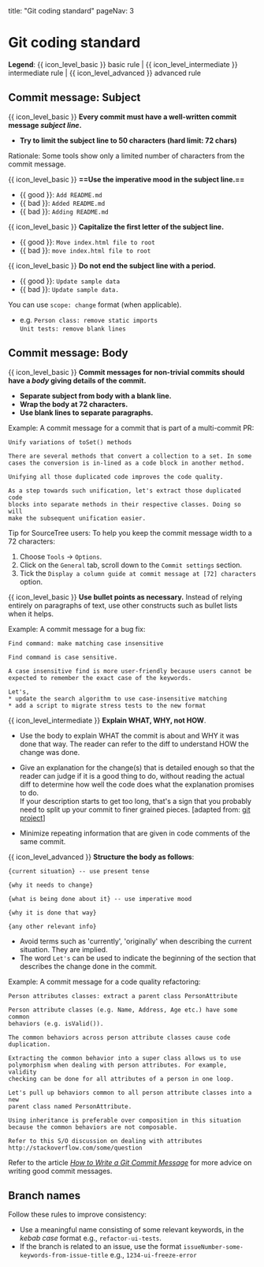 <frontmatter>
  title: "Git coding standard"
  pageNav: 3
</frontmatter>

# Git coding standard

**Legend**: {{ icon_level_basic }} basic rule | {{ icon_level_intermediate }} intermediate rule | {{ icon_level_advanced }} advanced rule

<!-- --------------------------------------------------------------------------------------------------------- -->

## Commit message: Subject

<div id="commit-message-subject-format">

{{ icon_level_basic }} **Every commit must have a well-written commit message _subject line_.**
* **Try to limit the subject line to 50 characters (hard limit: 72 chars)**

<box type="info" seamless add-class="ml-5">

Rationale: Some tools show only a limited number of characters from the commit message.
</box>

{{ icon_level_basic }} **==Use the imperative mood in the subject line.==**
* {{ good }}: `Add README.md`
* {{ bad }}: `Added README.md`
* {{ bad }}: `Adding README.md`

{{ icon_level_basic }} **Capitalize the first letter of the subject line.**
* {{ good }}: `Move index.html file to root`
* {{ bad }}: `move index.html file to root`

{{ icon_level_basic }} **Do not end the subject line with a period.**
* {{ good }}: `Update sample data`
* {{ bad }}: `Update sample data.`

<box type="tip" seamless>

You can use `scope: change` format (when applicable).
* e.g. `Person class: remove static imports`<br>
  `Unit tests: remove blank lines`

</box>
</div>

<!-- --------------------------------------------------------------------------------------------------------- -->

## Commit message: Body

<div id="commit-message-body-format">

{{ icon_level_basic }} **Commit messages for non-trivial commits should have a _body_ giving details of the commit.**
* **Separate subject from body with a blank line.**
* **Wrap the body at 72 characters.**
* **Use blank lines to separate paragraphs.**

Example: A commit message for a commit that is part of a multi-commit PR:

```
Unify variations of toSet() methods

There are several methods that convert a collection to a set. In some
cases the conversion is in-lined as a code block in another method.

Unifying all those duplicated code improves the code quality.

As a step towards such unification, let's extract those duplicated code
blocks into separate methods in their respective classes. Doing so will
make the subsequent unification easier.
```

<box type="tip" seamless>

Tip for SourceTree users: To help you keep the commit message width to a 72 characters:
1. Choose `Tools` -> `Options`.
1. Click on the `General` tab, scroll down to the `Commit settings` section.
1. Tick the `Display a column guide at commit message at [72] characters` option.
</box>

{{ icon_level_basic }} **Use bullet points as necessary.** Instead of relying entirely on paragraphs of text, use other constructs such as bullet lists when it helps.

Example: A commit message for a bug fix:

```
Find command: make matching case insensitive

Find command is case sensitive.

A case insensitive find is more user-friendly because users cannot be
expected to remember the exact case of the keywords.

Let's,
* update the search algorithm to use case-insensitive matching
* add a script to migrate stress tests to the new format
```

{{ icon_level_intermediate }} **Explain WHAT, WHY, not HOW**.

* Use the body to explain WHAT the commit is about and WHY it was done that way. The reader can refer to the diff to understand HOW the change was done.

* Give an explanation for the change(s) that is detailed enough so that the reader can judge if it is a good thing to do, without reading the actual diff to determine how well the code does what the explanation promises to do.<br>
  If your description starts to get too long, that's a sign that you probably need to split up your commit to finer grained pieces. [adapted from: [git project](https://github.com/git/git/blob/e05806da9ec4aff8adfed142ab2a2b3b02e33c8c/Documentation/SubmittingPatches#L37-L132)]
* Minimize repeating information that are given in code comments of the same commit.


{{ icon_level_advanced }} **Structure the body as follows**:

  ```
  {current situation} -- use present tense

  {why it needs to change}

  {what is being done about it} -- use imperative mood

  {why it is done that way}

  {any other relevant info}
  ```

* Avoid terms such as 'currently', 'originally' when describing the current situation. They are implied.
* The word `Let's` can be used to indicate the beginning of the section that describes the change done in the commit.

Example: A commit message for a code quality refactoring:

```
Person attributes classes: extract a parent class PersonAttribute

Person attribute classes (e.g. Name, Address, Age etc.) have some common
behaviors (e.g. isValid()).

The common behaviors across person attribute classes cause code duplication.

Extracting the common behavior into a super class allows us to use
polymorphism when dealing with person attributes. For example, validity
checking can be done for all attributes of a person in one loop.

Let's pull up behaviors common to all person attribute classes into a new
parent class named PersonAttribute.

Using inheritance is preferable over composition in this situation
because the common behaviors are not composable.

Refer to this S/O discussion on dealing with attributes
http://stackoverflow.com/some/question
```

<box type="info">

Refer to the article _[How to Write a Git Commit Message](http://chris.beams.io/posts/git-commit/)_ for more advice on writing good commit messages.
</box>

</div>
<!-- --------------------------------------------------------------------------------------------------------- -->

## Branch names

<div id="branch-names-format">

Follow these rules to improve consistency:
* Use a meaningful name consisting of some relevant keywords, in the _kebab case_ format e.g., `refactor-ui-tests`.
* If the branch is related to an issue, use the format `issueNumber-some-keywords-from-issue-title` e.g., `1234-ui-freeze-error`
</div>
